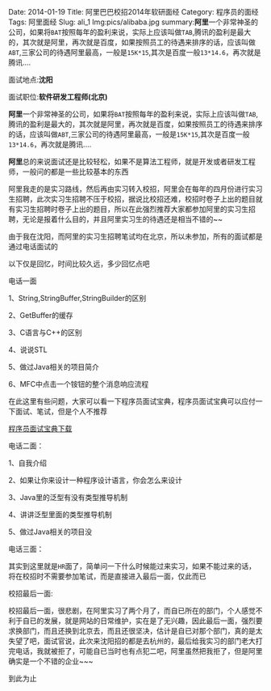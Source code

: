 Date: 2014-01-19
Title: 阿里巴巴校招2014年软研面经
Category: 程序员的面经
Tags: 阿里面经
Slug: ali_1
Img:pics/alibaba.jpg
summary:**阿里**一个非常神圣的公司，如果将`BAT`按照每年的盈利来说，实际上应该叫做`TAB`,腾讯的盈利是最大的，其次就是阿里，再次就是百度，如果按照员工的待遇来排序的话，应该叫做`ABT`,三家公司的待遇阿里最高，一般是`15K*15`,其次是百度一般`13*14.6`，再次就是腾讯....


面试地点:**沈阳**

面试职位:**软件研发工程师(北京)**

**阿里**一个非常神圣的公司，如果将`BAT`按照每年的盈利来说，实际上应该叫做`TAB`,腾讯的盈利是最大的，其次就是阿里，再次就是百度，如果按照员工的待遇来排序的话，应该叫做`ABT`,三家公司的待遇阿里最高，一般是`15K*15`,其次是百度一般`13*14.6`，再次就是腾讯....

**阿里**总的来说面试还是比较轻松，如果不是算法工程师，就是开发或者研发工程师，一般问的都是一些比较基本的东西

阿里我走的是实习路线，然后再由实习转入校招，阿里会在每年的四月份进行实习生招聘，此次实习生招聘不压于校招，据说比校招还难，校招时卷子上出的题目就有实习生招聘时卷子上出的题目，所以在此强烈推荐大家都参加阿里的实习生招聘，无论是报着什么目的，并且阿里实习生的待遇还是相当不错的~~

由于我在沈阳，而阿里的实习生招聘笔试均在北京，所以未参加，所有的面试都是通过电话面试的

以下仅是回忆，时间比较久远，多少回忆点吧

电话一面

1、String,StringBuffer,StringBuilder的区别

2、GetBuffer的缓存

3、C语言与C++的区别

4、说说STL

5、做过Java相关的项目简介

6、MFC中点击一个铵钮的整个消息响应流程

在此这里有些问题，大家可以看一下程序员面试宝典，程序员面试宝典可以应付一下面试、笔试，但是个人不推荐

<a href="http://www.yanyulin.info/pages/2014/02/pbaodian.html" target="_blank">程序员面试宝典下载</a>

电话二面：

1、自我介绍

2、如果让你来设计一种程序设计语言，你会怎么来设计

3、Java里的泛型有没有类型推导机制

4、讲讲泛型里面的类型推导机制

5、做过Java相关的项目没

电话三面：

其实到这里就是`HR`面了，简单问一下什么时候能过来实习，如果不能过来的话，将在校招时不需要参加笔试，而是直接进入最后一面，仅此而已



校招最后一面:

校招最后一面，很悲剧，在阿里实习了两个月了，而自已所在的部门，个人感觉不利于自已的发展，就是网站的日常维护，实在是了无兴趣，因此最后一面，强烈要求换部门，而且还换到北京去，而且还很坚决，估计是自已对那个部门，真的是太失望了吧，面试官说，此次来沈阳招的都是去杭州的，最后给我实习的部门老大打完电话，我就被拒了，可能自已当时也有点犯二吧，阿里虽然把我拒了，但是阿里确实是一个不错的企业~~~


到此为止